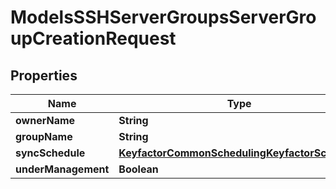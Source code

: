 

# ModelsSSHServerGroupsServerGroupCreationRequest


## Properties

| Name | Type | Description | Notes |
|------------ | ------------- | ------------- | -------------|
|**ownerName** | **String** |  |  |
|**groupName** | **String** |  |  |
|**syncSchedule** | [**KeyfactorCommonSchedulingKeyfactorSchedule**](KeyfactorCommonSchedulingKeyfactorSchedule.md) |  |  [optional] |
|**underManagement** | **Boolean** |  |  [optional] |



